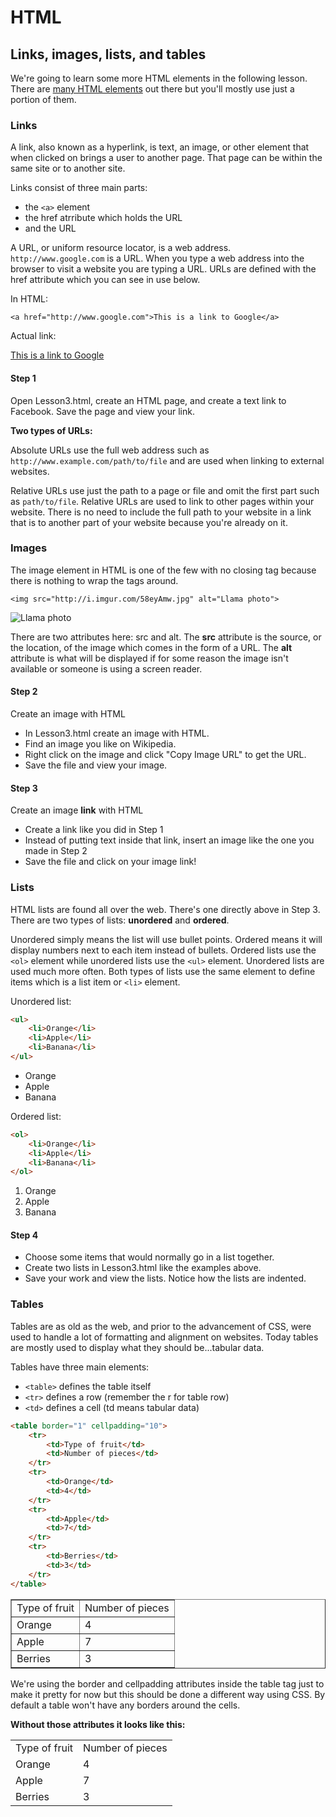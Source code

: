 HTML
=====

## Links, images, lists, and tables

We're going to learn some more HTML elements in the following lesson. There are [many HTML elements](https://developer.mozilla.org/en-US/docs/Web/HTML/Element)
out there but you'll mostly use just a portion of them. 

### Links
A link, also known as a hyperlink, is text, an image, or other element that when clicked on brings a user to another page. That page can be within the same 
site or to another site. 

Links consist of three main parts: 

* the `<a>` element
* the href atrribute which holds the URL
* and the URL

A URL, or uniform resource locator, is a web address. `http://www.google.com` is a URL. When you type a web address into the browser to visit a website you 
are typing a URL. URLs are defined with the href attribute which you can see in use below.

In HTML:

`<a href="http://www.google.com">This is a link to Google</a>`

Actual link:

<a href="http://www.google.com">This is a link to Google</a>

#### Step 1

Open Lesson3.html, create an HTML page, and create a text link to Facebook. Save the page and view your link.

**Two types of URLs:**

Absolute URLs use the full web address such as `http://www.example.com/path/to/file` and are used when linking to external websites.

Relative URLs use just the path to a page or file and omit the first part such as `path/to/file`. Relative URLs are used to link to other pages
within your website. There is no need to include the full path to your website in a link that is to another part of your website because
you're already on it. 

### Images
The image element in HTML is one of the few with no closing tag because there is nothing to wrap the tags around. 

`<img src="http://i.imgur.com/58eyAmw.jpg" alt="Llama photo">`

<img src="http://i.imgur.com/58eyAmw.jpg" alt="Llama photo">

There are two attributes here: src and alt. The **src** attribute is the source, or the location, of the image which comes in the form of a URL. The **alt** attribute is what will be displayed if for some reason the 
image isn't available or someone is using a screen reader. 

#### Step 2 
Create an image with HTML

* In Lesson3.html create an image with HTML. 
* Find an image you like on Wikipedia. 
* Right click on the image and click "Copy Image URL" to get the URL. 
* Save the file and view your image. 

#### Step 3 
Create an image **link** with HTML

* Create a link like you did in Step 1
* Instead of putting text inside that link, insert an image like the one you made in Step 2
* Save the file and click on your image link!

### Lists
HTML lists are found all over the web. There's one directly above in Step 3. There are two types of lists: **unordered** and **ordered**.

Unordered simply means the list will use bullet points. Ordered means it will display numbers next to each item instead of bullets. Ordered lists use the `<ol>` element while 
unordered lists use the `<ul>` element. Unordered lists are used much more often. Both types of lists use the same element to define items which is a list
item or `<li>` element.

Unordered list:

```html
<ul>
    <li>Orange</li>
    <li>Apple</li>
    <li>Banana</li>
</ul>
```

<ul>
    <li>Orange</li>
    <li>Apple</li>
    <li>Banana</li>
</ul>

Ordered list:

```html
<ol>
    <li>Orange</li>
    <li>Apple</li>
    <li>Banana</li>
</ol>
```

<ol>
    <li>Orange</li>
    <li>Apple</li>
    <li>Banana</li>
</ol>

#### Step 4

* Choose some items that would normally go in a list together.
* Create two lists in Lesson3.html like the examples above. 
* Save your work and view the lists. Notice how the lists are indented. 


### Tables
Tables are as old as the web, and prior to the advancement of CSS, were used to handle a lot of formatting and alignment on websites. Today tables
are mostly used to display what they should be...tabular data. 

Tables have three main elements:

* `<table>` defines the table itself
* `<tr>` defines a row (remember the r for table row)
* `<td>` defines a cell (td means tabular data)

```html
<table border="1" cellpadding="10">
    <tr>
        <td>Type of fruit</td>
        <td>Number of pieces</td>
    </tr>
    <tr>
        <td>Orange</td>
        <td>4</td>
    </tr>
    <tr>
        <td>Apple</td>
        <td>7</td>
    </tr>
    <tr>
        <td>Berries</td>
        <td>3</td>
    </tr>
</table>

```

<table border="1" cellpadding="10">
    <tr>
        <td>Type of fruit</td>
        <td>Number of pieces</td>
    </tr>
    <tr>
        <td>Orange</td>
        <td>4</td>
    </tr>
    <tr>
        <td>Apple</td>
        <td>7</td>
    </tr>
    <tr>
        <td>Berries</td>
        <td>3</td>
    </tr>
</table>

We're using the border and cellpadding attributes inside the table tag just to make it pretty for now but this should be done 
a different way using CSS. By default a table won't have any borders around the cells. 

**Without those attributes it looks like this:**

<table>
    <tr>
        <td>Type of fruit</td>
        <td>Number of pieces</td>
    </tr>
    <tr>
        <td>Orange</td>
        <td>4</td>
    </tr>
    <tr>
        <td>Apple</td>
        <td>7</td>
    </tr>
    <tr>
        <td>Berries</td>
        <td>3</td>
    </tr>
</table>








